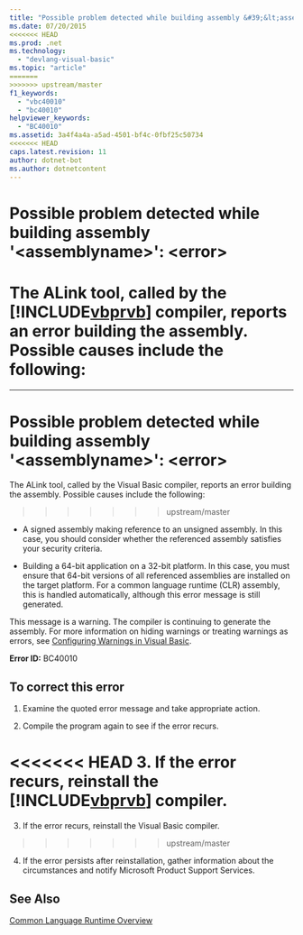 ```yaml
---
title: "Possible problem detected while building assembly &#39;&lt;assemblyname&gt;&#39;: &lt;error&gt;"
ms.date: 07/20/2015
<<<<<<< HEAD
ms.prod: .net
ms.technology: 
  - "devlang-visual-basic"
ms.topic: "article"
=======
>>>>>>> upstream/master
f1_keywords: 
  - "vbc40010"
  - "bc40010"
helpviewer_keywords: 
  - "BC40010"
ms.assetid: 3a4f4a4a-a5ad-4501-bf4c-0fbf25c50734
<<<<<<< HEAD
caps.latest.revision: 11
author: dotnet-bot
ms.author: dotnetcontent
---
```

# Possible problem detected while building assembly &#39;&lt;assemblyname&gt;&#39;: &lt;error&gt;
The ALink tool, called by the [!INCLUDE[vbprvb](~/includes/vbprvb-md.md)] compiler, reports an error building the assembly. Possible causes include the following:  
=======
---
# Possible problem detected while building assembly &#39;&lt;assemblyname&gt;&#39;: &lt;error&gt;
The ALink tool, called by the Visual Basic compiler, reports an error building the assembly. Possible causes include the following:  
>>>>>>> upstream/master
  
-   A signed assembly making reference to an unsigned assembly. In this case, you should consider whether the referenced assembly satisfies your security criteria.  
  
-   Building a 64-bit application on a 32-bit platform. In this case, you must ensure that 64-bit versions of all referenced assemblies are installed on the target platform. For a common language runtime (CLR) assembly, this is handled automatically, although this error message is still generated.  
  
 This message is a warning. The compiler is continuing to generate the assembly. For more information on hiding warnings or treating warnings as errors, see [Configuring Warnings in Visual Basic](/visualstudio/ide/configuring-warnings-in-visual-basic).  
  
 **Error ID:** BC40010  
  
## To correct this error  
  
1.  Examine the quoted error message and take appropriate action.  
  
2.  Compile the program again to see if the error recurs.  
  
<<<<<<< HEAD
3.  If the error recurs, reinstall the [!INCLUDE[vbprvb](~/includes/vbprvb-md.md)] compiler.  
=======
3.  If the error recurs, reinstall the Visual Basic compiler.  
>>>>>>> upstream/master
  
4.  If the error persists after reinstallation, gather information about the circumstances and notify Microsoft Product Support Services.  
  
## See Also  
 [Common Language Runtime Overview](http://msdn.microsoft.com/library/0fd9aeae-af10-435f-86d4-e76619741e4a)

